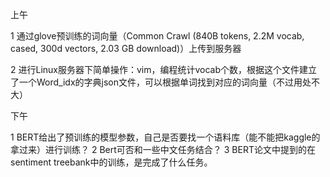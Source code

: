 上午

1 通过glove预训练的词向量（Common Crawl (840B tokens, 2.2M vocab, cased, 300d vectors, 2.03 GB download)）上传到服务器

2 进行Linux服务器下简单操作：vim，编程统计vocab个数，根据这个文件建立了一个Word_idx的字典json文件，可以根据单词找到对应的词向量（不过用处不大）

下午

1 BERT给出了预训练的模型参数，自己是否要找一个语料库（能不能把kaggle的拿过来）进行训练？
2 Bert可否和一些中文任务结合？
3 BERT论文中提到的在sentiment treebank中的训练，是完成了什么任务。
